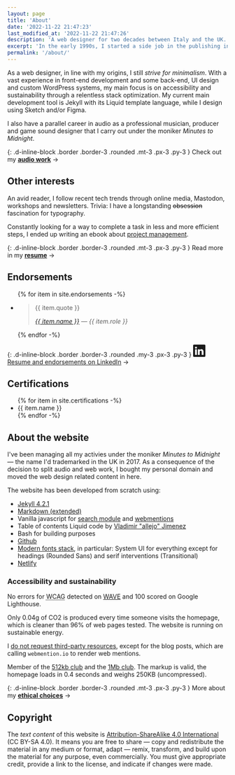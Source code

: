 ```yaml
---
layout: page
title: 'About'
date: '2022-11-22 21:47:23'
last_modified_at: '2022-11-22 21:47:26'
description: 'A web designer for two decades between Italy and the UK.'
excerpt: 'In the early 1990s, I started a side job in the publishing industry while graduating as a professional musician. A decade later I learned web design, fascinated by code as a digital evolution of my past experience with the printed page.'
permalink: '/about/'
---
```

As a web designer, in line with my origins, I still <em>strive for minimalism</em>. With a vast experience in front-end development and some back-end, UI design and custom WordPress systems, my main focus is on accessibility and sustainability through a relentless stack optimization. My current main development tool is Jekyll with its Liquid template language, while I design using Sketch and/or Figma.

I also have a parallel career in audio as a professional musician, producer and game sound designer that I carry out under the moniker _Minutes to Midnight_.

{: .d-inline-block .border .border-3 .rounded .mt-3 .px-3 .py-3 }
Check out my [**audio work**](https://minutestomidnight.co.uk) →

## Other interests

An avid reader, I follow recent tech trends through online media, Mastodon, workshops and newsletters. Trivia: I have a longstanding ~~obsession~~ fascination for typography.

Constantly looking for a way to complete a task in less and more efficient steps, I ended up writing an ebook about [project management](https://minutestomidnight.co.uk/work/project-management/).

{: .d-inline-block .border .border-3 .rounded .mt-3 .px-3 .py-3 }
Read more in my [**resume**](/resume/) →

## Endorsements

<ul class="list-unstyled ps-0">
{% for item in site.endorsements -%}
  <li>
    <blockquote>
      <p>{{ item.quote }}</p>
      <cite><a href="{{ item.url }}">{{ item.name }}</a> — {{ item.role }}</cite>
    </blockquote>
  </li>
{% endfor -%}
</ul>

{: .d-inline-block .border .border-3 .rounded .my-3 .px-3 .py-3 }
[<svg xmlns="http://www.w3.org/2000/svg" width="28" height="28" fill="currentColor" viewBox="0 0 16 16" role="img" aria-label="LinkedIn logo"><path d="M0 1.146C0 .513.526 0 1.175 0h13.65C15.474 0 16 .513 16 1.146v13.708c0 .633-.526 1.146-1.175 1.146H1.175C.526 16 0 15.487 0 14.854V1.146zm4.943 12.248V6.169H2.542v7.225h2.401zm-1.2-8.212c.837 0 1.358-.554 1.358-1.248-.015-.709-.52-1.248-1.342-1.248-.822 0-1.359.54-1.359 1.248 0 .694.521 1.248 1.327 1.248h.016zm4.908 8.212V9.359c0-.216.016-.432.08-.586.173-.431.568-.878 1.232-.878.869 0 1.216.662 1.216 1.634v3.865h2.401V9.25c0-2.22-1.184-3.252-2.764-3.252-1.274 0-1.845.7-2.165 1.193v.025h-.016a5.54 5.54 0 0 1 .016-.025V6.169h-2.4c.03.678 0 7.225 0 7.225h2.4z"/></svg> Resume and endorsements on LinkedIn](https://www.linkedin.com/in/simonesilvestroni/) →

## Certifications

<ul>
{% for item in site.certifications -%}
  <li>
    {{ item.name }}
  </li>
{% endfor -%}
</ul>

## About the website

I've been managing all my activies under the moniker _Minutes to Midnight_ — the name I'd trademarked in the UK in 2017. As a consequence of the decision to split audio and web work, I bought my personal domain and moved the web design related content in here.

The website has been developed from scratch using:

- [Jekyll 4.2.1](https://jekyllrb.com/)
- [Markdown (extended)](https://www.markdownguide.org/getting-started/)
- Vanilla javascript for [search module](https://github.com/daviddarnes/jekyll-search-js) and [webmentions](http://beesbuzz.biz)
- Table of contents Liquid code by [Vladimir "allejo" Jimenez](https://github.com/allejo/jekyll-toc)
- Bash for building purposes
- [Github](https://github.com/simonesilvestroni/ssil-website)
- [Modern fonts stack](https://modernfontstacks.com/), in particular: System UI for everything except for headings (Rounded Sans) and serif interventions (Transitional)
- [Netlify](https://netlify.com)

### Accessibility and sustainability

No errors for <abbr title="Web Content Accessibility Guidelines">WCAG</abbr> detected on [WAVE](https://wave.webaim.org/report#/https://simonesilvestroni.com/) and 100 scored on Google Lighthouse.

Only 0.04g of CO2 is produced every time someone visits the homepage, which is cleaner than 96% of web pages tested. The website is running on sustainable energy.

I [do not request third-party resources](https://aremythirdpartiesgreen.com/test/76e7ac7370d84f1fabd254608e118ff4), except for the blog posts, which are calling `webmention.io` to render web mentions.

Member of the [512kb club](https://512kb.club "Member of the 512kb Orange Team") and the [1Mb club](https://1mb.club/). The markup is valid, the homepage loads in 0.4 seconds and weighs 250KB (uncompressed). 

{: .d-inline-block .border .border-3 .rounded .mt-3 .px-3 .py-3 }
More about my [**ethical choices**](/ethics/) →

## Copyright

The _text content_ of this website is [Attribution-ShareAlike 4.0 International](https://creativecommons.org/licenses/by-sa/4.0/) (CC BY-SA 4.0). It means you are free to share — copy and redistribute the material in any medium or format, adapt — remix, transform, and build upon the material for any purpose, even commercially. You must give appropriate credit, provide a link to the license, and indicate if changes were made.